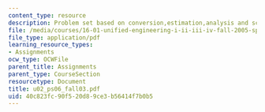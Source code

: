 ```yaml
---
content_type: resource
description: Problem set based on conversion,estimation,analysis and scaling.
file: /media/courses/16-01-unified-engineering-i-ii-iii-iv-fall-2005-spring-2006/40c823fc90f520d89ce3b56414f7b0b5_u02_ps06_fall03.pdf
file_type: application/pdf
learning_resource_types:
- Assignments
ocw_type: OCWFile
parent_title: Assignments
parent_type: CourseSection
resourcetype: Document
title: u02_ps06_fall03.pdf
uid: 40c823fc-90f5-20d8-9ce3-b56414f7b0b5
---
```

